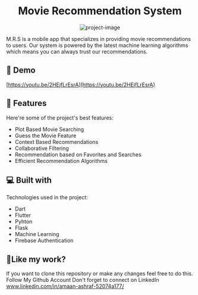 <h1 align="center" id="title">Movie Recommendation System</h1>

<p align="center"><img src="https://socialify.git.ci/mallik-amaan/Movie-Recommendation-System/image?description=1&amp;descriptionEditable=M.R.S%20is%20providing%20movie%20recommendations%20to%20users.%20Our%20system%20is%20powered%20by%20the%20latest%20machine%20learning%20algorithms.&amp;font=Inter&amp;language=1&amp;name=1&amp;owner=1&amp;pattern=Circuit%20Board&amp;theme=Dark" alt="project-image"></p>

<p id="description">M.R.S is a mobile app that specializes in providing movie recommendations to users. Our system is powered by the latest machine learning algorithms which means you can always trust our recommendations.</p>

<h2>🚀 Demo</h2>

[https://youtu.be/2HEjfLrEsrA](https://youtu.be/2HEjfLrEsrA)

  
  
<h2>🧐 Features</h2>

Here're some of the project's best features:

*   Plot Based Movie Searching
*   Guess the Movie Feature
*   Context Based Recommendations
*   Collaborative Filtering
*   Recommendation based on Favorites and Searches
*   Efficient Recommendation Algorithms

  
  
<h2>💻 Built with</h2>

Technologies used in the project:

*   Dart
*   Flutter
*   Pyhton
*   Flask
*   Machine Learning
*   Firebase Authentication

<h2>💖Like my work?</h2>

If you want to clone this repository or make any changes feel free to do this. Follow My Github Account Don't forget to connect on LinkedIn www.linkedin.com/in/amaan-ashraf-52074a177/
